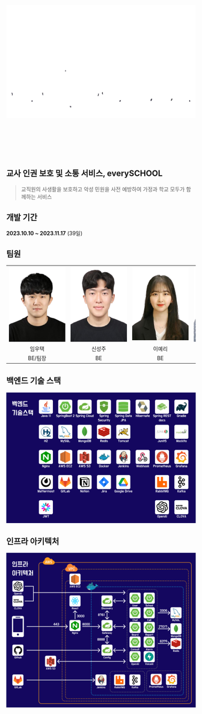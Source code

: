 <div align="center">
  <img src="./etc/images/everyschoollogo.gif" alt="logo" height="300"> 
</div>

</br></br></br></br></br>

## 교사 인권 보호 및 소통 서비스, everySCHOOL
> 교직원의 사생활을 보호하고 악성 민원을 사전 예방하여 가정과 학교 모두가 함께하는 서비스

## 개발 기간
**2023.10.10 ~ 2023.11.17** (39일)

## 팀원

<table align="center">
  <tr align="center">
    <td style="min-width: 150px;">
      <img src="etc/images/profiles/lwt.png" width="200">
    </td>
    <td style="min-width: 150px;">
      <img src="etc/images/profiles/ssj.png" width="200">
    </td>
    <td style="min-width: 150px;">
      <img src="etc/images/profiles/lyr.png" width="200">
    </td>
    <td style="min-width: 150px;">
      <img src="etc/images/profiles/oyj.png" width="200">
    </td>
    <td style="min-width: 150px;">
      <img src="etc/images/profiles/ljh.png" width="200">
    </td>
    <td style="min-width: 150px;">
      <img src="etc/images/profiles/hkh.png" width="200">
    </td>
  </tr>
  <tr align="center">
    <td>임우택</td>
    <td>신성주</td>
    <td>이예리</td>
    <td>오연주</td>
    <td>이지혁</td>
    <td>홍경환</td>
  </tr>
  <tr align="center">
    <td>BE/팀장</td>
    <td>BE</td>
    <td>BE</td>
    <td>FE</td>
    <td>FE</td>
    <td>FE</td>
  </tr>
</table>

## 백엔드 기술 스택
![제목](etc/images/stacks.png)

## 인프라 아키텍처
![제목](etc/images/infra.png)

